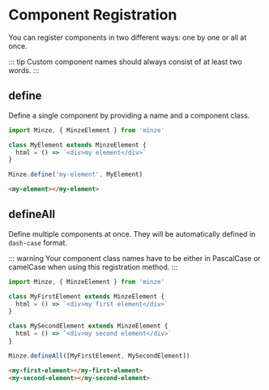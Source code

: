 # Component Registration

You can register components in two different ways: one by one or all at once.

::: tip
Custom component names should always consist of at least two words.
:::

## define

Define a single component by providing a name and a component class.

```js
import Minze, { MinzeElement } from 'minze'

class MyElement extends MinzeElement {
  html = () => `<div>my element</div>`
}

Minze.define('my-element', MyElement)
```

```html
<my-element></my-element>
```

## defineAll

Define multiple components at once. They will be automatically defined in `dash-case` format.

::: warning
Your component class names have to be either in PascalCase or camelCase when using this registration method.
:::

```js
import Minze, { MinzeElement } from 'minze'

class MyFirstElement extends MinzeElement {
  html = () => `<div>my first element</div>`
}

class MySecondElement extends MinzeElement {
  html = () => `<div>my second element</div>`
}

Minze.defineAll([MyFirstElement, MySecondElement])
```

<!-- prettier-ignore-start -->
```html
<my-first-element></my-first-element>
<my-second-element></my-second-element>
```
<!-- prettier-ignore-end -->
